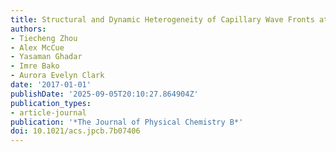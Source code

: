 ```yaml
---
title: Structural and Dynamic Heterogeneity of Capillary Wave Fronts at Aqueous Interfaces
authors:
- Tiecheng Zhou
- Alex McCue
- Yasaman Ghadar
- Imre Bako
- Aurora Evelyn Clark
date: '2017-01-01'
publishDate: '2025-09-05T20:10:27.864904Z'
publication_types:
- article-journal
publication: '*The Journal of Physical Chemistry B*'
doi: 10.1021/acs.jpcb.7b07406
---
```

